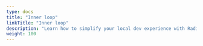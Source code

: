```yaml
---
type: docs
title: "Inner loop"
linkTitle: "Inner loop"
description: "Learn how to simplify your local dev experience with Radius"
weight: 100
---
```


